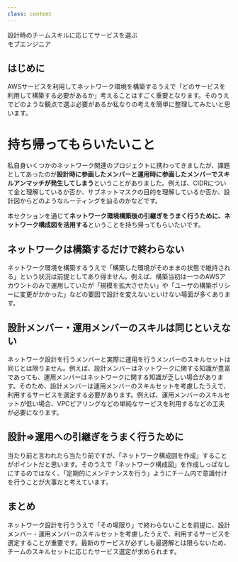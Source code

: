 ```yaml
---
class: content
---
```


<div class="doc-header">
  <div class="doc-title">設計時のチームスキルに応じてサービスを選ぶ</div>
  <div class="doc-author">モブエンジニア</div>
</div>

## はじめに

AWSサービスを利用してネットワーク環境を構築するうえで「どのサービスを利用して構築する必要があるか」考えることはすごく重要となります。そのうえでどのような観点で選ぶ必要があるか私なりの考えを簡単に整理してみたいと思います。

# 持ち帰ってもらいたいこと

私自身いくつかのネットワーク関連のプロジェクトに携わってきましたが、課題としてあったのが**設計時に参画したメンバーと運用時に参画したメンバーでスキルアンマッチが発生してしまう**ということがありました。例えば、CIDRについて金と理解しているか否か、サブネットマスクの目的を理解しているか否か、設計図からどのようなルーティングを辿るのかなどです。

本セクションを通じて**ネットワーク環境構築後の引継ぎをうまく行うために、ネットワーク構成図を活用する**ということを持ち帰ってもらいたいです。

## ネットワークは構築するだけで終わらない

ネットワーク環境を構築するうえで「構築した環境がそのままの状態で維持される」という状況は前提としてあり得ません。例えば、構築当初は一つのAWSアカウントのみで運用していたが「規模を拡大させたい」や「ユーザの構築ポリシーに変更がかかった」などの要因で設計を変えないといけない場面が多くあります。

## 設計メンバー・運用メンバーのスキルは同じといえない

ネットワーク設計を行うメンバーと実際に運用を行うメンバーのスキルセットは同じとは限りません。例えば、設計メンバーはネットワークに関する知識が豊富であっても、運用メンバーはネットワークに関する知識が乏しい場合があります。そのため、設計メンバーは運用メンバーのスキルセットを考慮したうえで、利用するサービスを選定する必要があります。例えば、運用メンバーのスキルセットが低い場合、VPCピアリングなどの単純なサービスを利用するなどの工夫が必要になります。

## 設計⇒運用への引継ぎをうまく行うために

当たり前と言われたら当たり前ですが、「ネットワーク構成図を作成」することがポイントだと思います。そのうえで「ネットワーク構成図」を作成しっぱなしにするのではなく、「定期的にメンテナンスを行う」ようにチーム内で意識付けを行うことが大事だと考えています。

## まとめ

ネットワーク設計を行ううえで「その場限り」で終わらないことを前提に、設計メンバー・運用メンバーのスキルセットを考慮したうえで、利用するサービスを選定することが重要です。最新のサービスが必ずしも最適解とは限らないため、チームのスキルセットに応じたサービス選定が求められます。